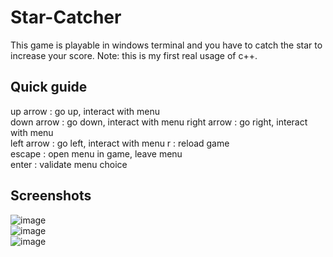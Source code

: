 # Star-Catcher
This game is playable in windows terminal and you have to catch the star to increase your score.
Note: this is my first real usage of c++.

## Quick guide
up arrow : go up, interact with menu
<br>
down arrow : go down, interact with menu
right arrow : go right, interact with menu
<br>
left arrow : go left, interact with menu
r : reload game
<br>
escape : open menu in game, leave menu
<br>
enter : validate menu choice

## Screenshots
![image](https://github.com/entonoire/Star-Catcher/assets/43643450/340a40f4-d25e-4c0b-bb9c-0e94db1f69e6)
<br>
![image](https://github.com/entonoire/Star-Catcher/assets/43643450/7e3e9621-1ae6-470e-b377-8224e14e108a)
<br>
![image](https://github.com/entonoire/Star-Catcher/assets/43643450/ed5c1605-c023-4534-9519-ca77e963d9ac)